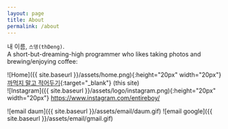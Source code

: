 ```yaml
---
layout: page
title: About
permalink: /about
---
```


내 이름, `스뎅(thDeng)`.  
A short-but-dreaming-high programmer who likes taking photos and brewing/enjoying coffee:

![Home]({{ site.baseurl }}/assets/home.png){:height="20px" width="20px"} [까먹지 말고 적어두기](http://blog.leocat.kr/){:target="_blank"} (this site)  
![Instagram]({{ site.baseurl }}/assets/logo/instagram.png){:height="20px" width="20px"} <https://www.instagram.com/entireboy/>

![email daum]({{ site.baseurl }}/assets/email/daum.gif)
![email google]({{ site.baseurl }}/assets/email/gmail.gif)
